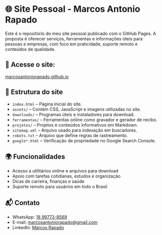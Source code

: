 # 🌐 Site Pessoal - Marcos Antonio Rapado

Este é o repositório do meu site pessoal publicado com o GitHub Pages. A proposta é oferecer serviços, ferramentas e informações úteis para pessoas e empresas, com foco em praticidade, suporte remoto e conteúdos de qualidade.

## 🔗 Acesse o site:
[marcosantoniorapado.github.io](https://marcosantoniorapado.github.io)

## 🔧 Estrutura do site

- `index.html` – Página inicial do site.
- `assets/` – Contém CSS, JavaScript e imagens utilizadas no site.
- `downloads/` – Programas úteis e instaladores para download.
- `ferramentas/` – Ferramentas online como gravador e gerador de recibo.
- `projetos/` – Projetos e conteúdos informativos em Markdown.
- `sitemap.xml` – Arquivo usado para indexação em buscadores.
- `robots.txt` – Arquivo que define regras de rastreamento.
- `google*.html` – Verificação de propriedade no Google Search Console.

## 🌍 Funcionalidades

- Acesso a utilitários online e arquivos para download
- Apoio com tarefas cotidianas, estudos e organização
- Dicas de carreira, finanças e saúde
- Suporte remoto para usuários em todo o Brasil

## 📬 Contato

- WhatsApp: [18 99773-8569](https://wa.me/5518997738569)
- E-mail: marcosantoniorapado@gmail.com
- LinkedIn: [Marcos Rapado](https://www.linkedin.com/in/marcos-rapado)
